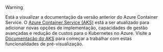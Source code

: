 > [!WARNING]
> Está a visualizar a documentação da versão anterior do Azure Container Service. O [Azure Container Service (AKS)](../articles/aks/intro-kubernetes.md) está a ser atualizado para adicionar novas opções de implementação, capacidades de gestão avançadas e redução de custos para o Kubernetes no Azure. Visite a [Documentação do AKS](../articles/aks/intro-kubernetes.md) para começar a trabalhar com estas funcionalidades de pré-visualização.   
>
>
